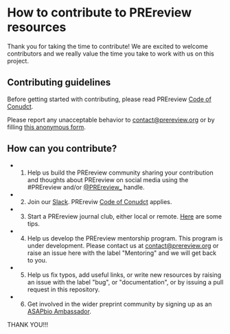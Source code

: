 # How to contribute to PREreview resources

Thank you for taking the time to contribute! We are excited to welcome contributors and we really value the time you take to 
work with us on this project.

## Contributing guidelines

Before getting started with contributing, please read PREreview [Code of Conudct](https://prereview.org/docs/codeofconduct).

Please report any unacceptable behavior to contact@prereview.org or by filling [this anonymous form](https://forms.gle/pyYvw3PB5L4B49oN6).

## How can you contribute? 

* 1. Help us build the PREreview community sharing your contribution and thoughts about PREreview on social media using the #PREreview and/or
[@PREreview_](https://twitter.com/PREreview_) handle. 

* 2. Join our [Slack](https://join.slack.com/t/prereview/shared_invite/enQtNzYzNDE5NTE3MDYxLWU5ZmIzMmI4OGVhMWMwY2I5ZTllM2JhYzNmMTBkMzBiZWUzOGEzMzQ3ZWY1MDRiNzA2NDRjYWE1MmE5MGI3MDM). 
PREreviw [Code of Conudct](https://prereview.org/docs/codeofconduct) applies.

* 3. Start a PREreview journal club, either local or remote. [Here](https://prereview.org/docs/resources) are some tips.

* 4. Help us develop the PREreview mentorship program. This program is under development. Please contact us at contact@prereview.org or raise an issue here with the label "Mentoring" and we will get back to you.

* 5. Help us fix typos, add useful links, or write new resources by raising an issue with the label "bug", or "documentation", or by issuing a pull request in this repository. 

* 6. Get involved in the wider preprint community by signing up as an [ASAPbio Ambassador](http://asapbio.org/asapbio-ambassadors).

THANK YOU!!!
